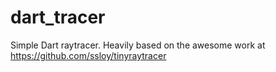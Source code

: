 # dart_tracer
Simple Dart raytracer.  Heavily based on the awesome work at https://github.com/ssloy/tinyraytracer

